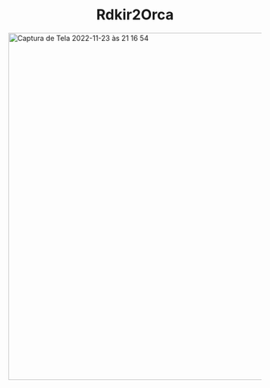 <center> <h1> Rdkir2Orca </h1> </center>

<img width="690" alt="Captura de Tela 2022-11-23 às 21 16 54" src="https://user-images.githubusercontent.com/45772937/203667379-00761286-e19d-4d5f-b79f-8de6245b5ee1.png">
